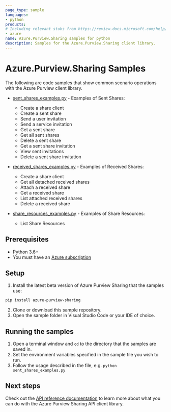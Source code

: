 ```yaml
---
page_type: sample
languages:
- python
products:
# Including relevant stubs from https://review.docs.microsoft.com/help/contribute/metadata-taxonomies#product
- azure
name: Azure.Purview.Sharing samples for python
description: Samples for the Azure.Purview.Sharing client library.
---
```


# Azure.Purview.Sharing Samples

The following are code samples that show common scenario operations with the Azure Purview client library.

* [sent_shares_examples.py](https://github.com/Azure/azure-sdk-for-python/blob/main/sdk/purview/azure-purview-sharing/samples/sent_shares_examples.py) - Examples of Sent Shares:
    * Create a share client
    * Create a sent share
    * Send a user invitation
    * Send a service invitation
    * Get a sent share
    * Get all sent shares
    * Delete a sent share
    * Get a sent share invitation
    * View sent invitations
    * Delete a sent share invitation

* [received_shares_examples.py](https://github.com/Azure/azure-sdk-for-python/blob/main/sdk/purview/azure-purview-sharing/samples/received_shares_examples.py) - Examples of Received Shares:
    * Create a share client
    * Get all detached received shares
    * Attach a received share
    * Get a received share
    * List attached received shares
    * Delete a received share

* [share_resources_examples.py](https://github.com/Azure/azure-sdk-for-python/blob/main/sdk/purview/azure-purview-sharing/samples/share_resources_examples.py) - Examples of Share Resources:
    * List Share Resources

## Prerequisites
* Python 3.6+
* You must have an [Azure subscription](https://azure.microsoft.com/free/)

## Setup

1. Install the latest beta version of Azure Purview Sharing that the samples use:

```bash
pip install azure-purview-sharing
```

2. Clone or download this sample repository.
3. Open the sample folder in Visual Studio Code or your IDE of choice.

## Running the samples

1. Open a terminal window and `cd` to the directory that the samples are saved in.
2. Set the environment variables specified in the sample file you wish to run.
3. Follow the usage described in the file, e.g. `python sent_shares_examples.py`

## Next steps

Check out the [API reference documentation](https://aka.ms/azsdk/python/purviewcatalog/ref-docs) to learn more about
what you can do with the Azure Purview Sharing API client library.
